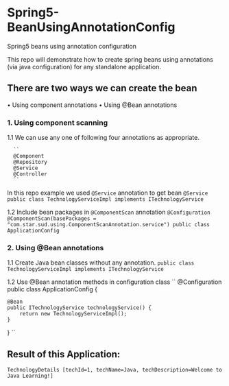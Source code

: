 # Spring5-BeanUsingAnnotationConfig
Spring5 beans using annotation configuration

This repo will demonstrate how to create spring beans using annotations (via java configuration) for any standalone application. 

## There are two ways we can create the bean
•	Using component annotations
•	Using @Bean annotations

### 1.	Using component scanning

1.1 We can use any one of following four annotations as appropriate.

      ``
      @Component
      @Repository
      @Service
      @Controller
      ``

In this repo example we used `@Service` annotation to get bean
``
@Service
public class TechnologyServiceImpl implements ITechnologyService
``

1.2	Include bean packages in `@ComponentScan` annotation
``
@Configuration
@ComponentScan(basePackages = "com.star.sud.using.ComponentScanAnnotation.service")
public class ApplicationConfig
``

### 2.	Using @Bean annotations
1.1	Create Java bean classes without any annotation.
``
public class TechnologyServiceImpl implements ITechnologyService 
``

1.2	Use @Bean annotation methods in configuration class
``
@Configuration
public class ApplicationConfig {

	@Bean
	public ITechnologyService technologyService() {
		return new TechnologyServiceImpl();
	}
}
``

## Result of this Application:
``
TechnologyDetails [techId=1, techName=Java, techDescription=Welcome to Java Learning!]
``
